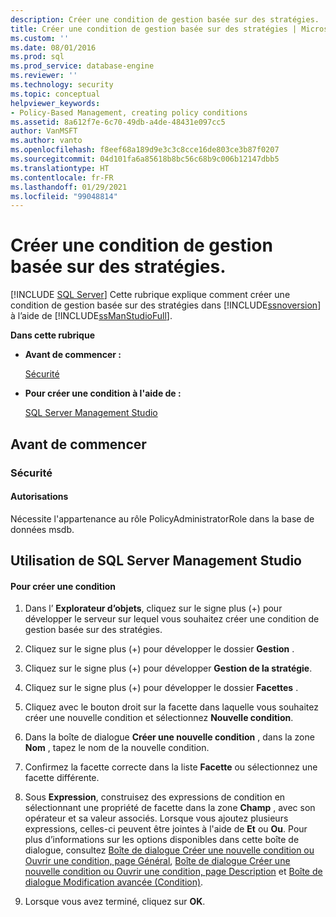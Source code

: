 ```yaml
---
description: Créer une condition de gestion basée sur des stratégies.
title: Créer une condition de gestion basée sur des stratégies | Microsoft Docs
ms.custom: ''
ms.date: 08/01/2016
ms.prod: sql
ms.prod_service: database-engine
ms.reviewer: ''
ms.technology: security
ms.topic: conceptual
helpviewer_keywords:
- Policy-Based Management, creating policy conditions
ms.assetid: 8a612f7e-6c70-49db-a4de-48431e097cc5
author: VanMSFT
ms.author: vanto
ms.openlocfilehash: f8eef68a189d9e3c3c8cce16de803ce3b87f0207
ms.sourcegitcommit: 04d101fa6a85618b8bc56c68b9c006b12147dbb5
ms.translationtype: HT
ms.contentlocale: fr-FR
ms.lasthandoff: 01/29/2021
ms.locfileid: "99048814"
---
```

# <a name="create-a-new-policy-based-management-condition"></a>Créer une condition de gestion basée sur des stratégies.
 [!INCLUDE [SQL Server](../../includes/applies-to-version/sqlserver.md)]
  Cette rubrique explique comment créer une condition de gestion basée sur des stratégies dans [!INCLUDE[ssnoversion](../../includes/ssnoversion-md.md)] à l’aide de [!INCLUDE[ssManStudioFull](../../includes/ssmanstudiofull-md.md)].  
  
 **Dans cette rubrique**  
  
-   **Avant de commencer :**  
  
     [Sécurité](#Security)  
  
-   **Pour créer une condition à l'aide de :**  
  
     [SQL Server Management Studio](#SSMSProcedure)  
  
##  <a name="before-you-begin"></a><a name="BeforeYouBegin"></a> Avant de commencer  
  
###  <a name="security"></a><a name="Security"></a> Sécurité  
  
####  <a name="permissions"></a><a name="Permissions"></a> Autorisations  
 Nécessite l'appartenance au rôle PolicyAdministratorRole dans la base de données msdb.  
  
##  <a name="using-sql-server-management-studio"></a><a name="SSMSProcedure"></a> Utilisation de SQL Server Management Studio  
  
#### <a name="to-create-a-condition"></a>Pour créer une condition  
  
1.  Dans l’ **Explorateur d’objets**, cliquez sur le signe plus (+) pour développer le serveur sur lequel vous souhaitez créer une condition de gestion basée sur des stratégies.  
  
2.  Cliquez sur le signe plus (+) pour développer le dossier **Gestion** .  
  
3.  Cliquez sur le signe plus (+) pour développer **Gestion de la stratégie**.  
  
4.  Cliquez sur le signe plus (+) pour développer le dossier **Facettes** .  
  
5.  Cliquez avec le bouton droit sur la facette dans laquelle vous souhaitez créer une nouvelle condition et sélectionnez **Nouvelle condition**.  
  
6.  Dans la boîte de dialogue **Créer une nouvelle condition** , dans la zone **Nom** , tapez le nom de la nouvelle condition.  
  
7.  Confirmez la facette correcte dans la liste **Facette** ou sélectionnez une facette différente.  
  
8.  Sous **Expression**, construisez des expressions de condition en sélectionnant une propriété de facette dans la zone **Champ** , avec son opérateur et sa valeur associés. Lorsque vous ajoutez plusieurs expressions, celles-ci peuvent être jointes à l'aide de **Et** ou **Ou**. Pour plus d’informations sur les options disponibles dans cette boîte de dialogue, consultez [Boîte de dialogue Créer une nouvelle condition ou Ouvrir une condition, page Général](../../relational-databases/policy-based-management/create-new-condition-or-open-condition-dialog-box-general-page.md), [Boîte de dialogue Créer une nouvelle condition ou Ouvrir une condition, page Description](../../relational-databases/policy-based-management/create-new-condition-or-open-condition-dialog-box-description-page.md) et [Boîte de dialogue Modification avancée &#40;Condition&#41;](../../relational-databases/policy-based-management/advanced-edit-condition-dialog-box.md).  
  
9. Lorsque vous avez terminé, cliquez sur **OK**.  
  
  
